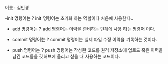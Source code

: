 이름 : 김민경

-init 명령어는 ?
init 명령어는 초기화 하는 역할이다  처음에 사용한다..


- add 명령어는 ? 
add 명령어는 이력을 준비하는 단계에 사용 하는 명령어 이다.

- commit 명령어는 ? 
commit 명령어는 실제 파일 수정 이력을 기록하는 것이다.

- push 명령어는 ? 
push 명령어는 작성한 코드를 원격 저장소에 업로드 혹은 이력을 남긴 코드들을 깃허브에 올리고 싶을 때 사용하는 코드이다.  
